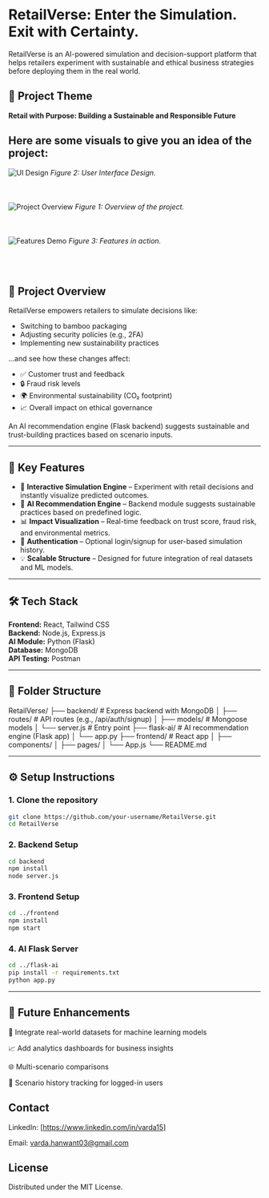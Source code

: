 # RetailVerse: Enter the Simulation. Exit with Certainty.

RetailVerse is an AI-powered simulation and decision-support platform that helps retailers experiment with sustainable and ethical business strategies before deploying them in the real world.

## 🌱 Project Theme
**Retail with Purpose: Building a Sustainable and Responsible Future**

## Here are some visuals to give you an idea of the project:

![UI Design](assets/image1.png) <!-- Replace with the actual path -->
*Figure 2: User Interface Design.*
<br><br>
<br><br>
![Project Overview](assets/image2.png) <!-- Replace with the actual path -->
*Figure 1: Overview of the project.*
<br><br>
<br><br>
![Features Demo](assets/image3.png) <!-- Replace with the actual path -->
*Figure 3: Features in action.*
<br><br>
<br><br>


## 🚀 Project Overview

RetailVerse empowers retailers to simulate decisions like:
- Switching to bamboo packaging
- Adjusting security policies (e.g., 2FA)
- Implementing new sustainability practices

...and see how these changes affect:
- ✅ Customer trust and feedback
- 🔒 Fraud risk levels
- 🌍 Environmental sustainability (CO₂ footprint)
- 📈 Overall impact on ethical governance

An AI recommendation engine (Flask backend) suggests sustainable and trust-building practices based on scenario inputs.

---

## 🧠 Key Features

- 🧪 **Interactive Simulation Engine** – Experiment with retail decisions and instantly visualize predicted outcomes.
- 🤖 **AI Recommendation Engine** – Backend module suggests sustainable practices based on predefined logic.
- 📊 **Impact Visualization** – Real-time feedback on trust score, fraud risk, and environmental metrics.
- 🔐 **Authentication** – Optional login/signup for user-based simulation history.
- 💡 **Scalable Structure** – Designed for future integration of real datasets and ML models.

---

## 🛠️ Tech Stack

**Frontend:** React, Tailwind CSS  
**Backend:** Node.js, Express.js  
**AI Module:** Python (Flask)  
**Database:** MongoDB  
**API Testing:** Postman

---

## 📂 Folder Structure

RetailVerse/
├── backend/ # Express backend with MongoDB
│ ├── routes/ # API routes (e.g., /api/auth/signup)
│ ├── models/ # Mongoose models
│ └── server.js # Entry point
├── flask-ai/ # AI recommendation engine (Flask app)
│ └── app.py
├── frontend/ # React app
│ ├── components/
│ ├── pages/
│ └── App.js
└── README.md

---

## ⚙️ Setup Instructions

### 1. Clone the repository
```bash
git clone https://github.com/your-username/RetailVerse.git
cd RetailVerse
```
### 2. Backend Setup
```bash
cd backend
npm install
node server.js
```
### 3. Frontend Setup
```bash
cd ../frontend
npm install
npm start
```
### 4. AI Flask Server
```bash
cd ../flask-ai
pip install -r requirements.txt
python app.py
```

---

## 🎯 Future Enhancements
🧠 Integrate real-world datasets for machine learning models

📈 Add analytics dashboards for business insights

🌐 Multi-scenario comparisons

🔁 Scenario history tracking for logged-in users



## Contact
LinkedIn: [https://www.linkedin.com/in/varda15]

Email: varda.hanwant03@gmail.com

## License
Distributed under the MIT License.  



